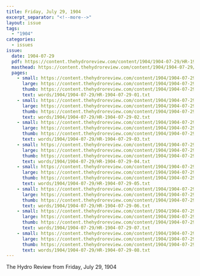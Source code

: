 ```yaml
---
title: Friday, July 29, 1904
excerpt_separator: "<!--more-->"
layout: issue
tags:
  - "1904"
categories:
  - issues
issue:
  date: 1904-07-29
  pdf: https://content.thehydroreview.com/content/1904/1904-07-29/HR-1904-07-29.pdf
  masthead: https://content.thehydroreview.com/content/1904/1904-07-29/masthead/HR-1904-07-29.jpg
  pages:
    - small: https://content.thehydroreview.com/content/1904/1904-07-29/small/HR-1904-07-29-01.jpg
      large: https://content.thehydroreview.com/content/1904/1904-07-29/large/HR-1904-07-29-01.jpg
      thumb: https://content.thehydroreview.com/content/1904/1904-07-29/thumbnails/HR-1904-07-29-01.jpg
      text: words/1904/1904-07-29/HR-1904-07-29-01.txt
    - small: https://content.thehydroreview.com/content/1904/1904-07-29/small/HR-1904-07-29-02.jpg
      large: https://content.thehydroreview.com/content/1904/1904-07-29/large/HR-1904-07-29-02.jpg
      thumb: https://content.thehydroreview.com/content/1904/1904-07-29/thumbnails/HR-1904-07-29-02.jpg
      text: words/1904/1904-07-29/HR-1904-07-29-02.txt
    - small: https://content.thehydroreview.com/content/1904/1904-07-29/small/HR-1904-07-29-03.jpg
      large: https://content.thehydroreview.com/content/1904/1904-07-29/large/HR-1904-07-29-03.jpg
      thumb: https://content.thehydroreview.com/content/1904/1904-07-29/thumbnails/HR-1904-07-29-03.jpg
      text: words/1904/1904-07-29/HR-1904-07-29-03.txt
    - small: https://content.thehydroreview.com/content/1904/1904-07-29/small/HR-1904-07-29-04.jpg
      large: https://content.thehydroreview.com/content/1904/1904-07-29/large/HR-1904-07-29-04.jpg
      thumb: https://content.thehydroreview.com/content/1904/1904-07-29/thumbnails/HR-1904-07-29-04.jpg
      text: words/1904/1904-07-29/HR-1904-07-29-04.txt
    - small: https://content.thehydroreview.com/content/1904/1904-07-29/small/HR-1904-07-29-05.jpg
      large: https://content.thehydroreview.com/content/1904/1904-07-29/large/HR-1904-07-29-05.jpg
      thumb: https://content.thehydroreview.com/content/1904/1904-07-29/thumbnails/HR-1904-07-29-05.jpg
      text: words/1904/1904-07-29/HR-1904-07-29-05.txt
    - small: https://content.thehydroreview.com/content/1904/1904-07-29/small/HR-1904-07-29-06.jpg
      large: https://content.thehydroreview.com/content/1904/1904-07-29/large/HR-1904-07-29-06.jpg
      thumb: https://content.thehydroreview.com/content/1904/1904-07-29/thumbnails/HR-1904-07-29-06.jpg
      text: words/1904/1904-07-29/HR-1904-07-29-06.txt
    - small: https://content.thehydroreview.com/content/1904/1904-07-29/small/HR-1904-07-29-07.jpg
      large: https://content.thehydroreview.com/content/1904/1904-07-29/large/HR-1904-07-29-07.jpg
      thumb: https://content.thehydroreview.com/content/1904/1904-07-29/thumbnails/HR-1904-07-29-07.jpg
      text: words/1904/1904-07-29/HR-1904-07-29-07.txt
    - small: https://content.thehydroreview.com/content/1904/1904-07-29/small/HR-1904-07-29-08.jpg
      large: https://content.thehydroreview.com/content/1904/1904-07-29/large/HR-1904-07-29-08.jpg
      thumb: https://content.thehydroreview.com/content/1904/1904-07-29/thumbnails/HR-1904-07-29-08.jpg
      text: words/1904/1904-07-29/HR-1904-07-29-08.txt
---
```


The Hydro Review from Friday, July 29, 1904

<!--more-->

